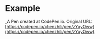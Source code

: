 # Example
 _A Pen created at CodePen.io. Original URL: [https://codepen.io/chenzhili/pen/zYxyOww](https://codepen.io/chenzhili/pen/zYxyOww).

 